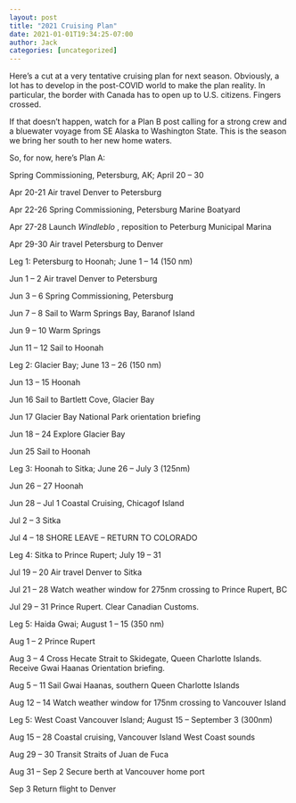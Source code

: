 ```yaml
---
layout: post
title: "2021 Cruising Plan"
date: 2021-01-01T19:34:25-07:00
author: Jack
categories: [uncategorized]
---
```


Here’s a cut at a very tentative cruising plan for next season. Obviously, a lot has to develop in the post-COVID world to make the plan reality. In particular, the border with Canada has to open up to U.S. citizens. Fingers crossed.

If that doesn’t happen, watch for a Plan B post calling for a strong crew and a bluewater voyage from SE Alaska to Washington State. This is the season we bring her south to her new home waters.

So, for now, here’s Plan A:

Spring Commissioning, Petersburg, AK; April 20 – 30

Apr 20-21 Air travel Denver to Petersburg

Apr 22-26 Spring Commissioning, Petersburg Marine Boatyard

Apr 27-28 Launch _Windleblo_ , reposition to Peterburg Municipal Marina

Apr 29-30 Air travel Petersburg to Denver

Leg 1: Petersburg to Hoonah; June 1 – 14 (150 nm)

Jun 1 – 2 Air travel Denver to Petersburg

Jun 3 – 6 Spring Commissioning, Petersburg

Jun 7 – 8 Sail to Warm Springs Bay, Baranof Island

Jun 9 – 10 Warm Springs

Jun 11 – 12 Sail to Hoonah

Leg 2: Glacier Bay; June 13 – 26 (150 nm)

Jun 13 – 15 Hoonah

Jun 16 Sail to Bartlett Cove, Glacier Bay

Jun 17 Glacier Bay National Park orientation briefing 

Jun 18 – 24 Explore Glacier Bay

Jun 25 Sail to Hoonah

Leg 3: Hoonah to Sitka; June 26 – July 3 (125nm)

Jun 26 – 27 Hoonah

Jun 28 – Jul 1 Coastal Cruising, Chicagof Island

Jul 2 – 3 Sitka

Jul 4 – 18 SHORE LEAVE – RETURN TO COLORADO

Leg 4: Sitka to Prince Rupert; July 19 – 31

Jul 19 – 20 Air travel Denver to Sitka

Jul 21 – 28 Watch weather window for 275nm crossing to Prince Rupert, BC

Jul 29 – 31 Prince Rupert. Clear Canadian Customs.

Leg 5: Haida Gwai; August 1 – 15 (350 nm)

Aug 1 – 2 Prince Rupert

Aug 3 – 4 Cross Hecate Strait to Skidegate, Queen Charlotte Islands. Receive Gwai Haanas Orientation briefing.

Aug 5 – 11 Sail Gwai Haanas, southern Queen Charlotte Islands

Aug 12 – 14 Watch weather window for 175nm crossing to Vancouver Island

Leg 5: West Coast Vancouver Island; August 15 – September 3 (300nm)

Aug 15 – 28 Coastal cruising, Vancouver Island West Coast sounds

Aug 29 – 30 Transit Straits of Juan de Fuca

Aug 31 – Sep 2 Secure berth at Vancouver home port

Sep 3 Return flight to Denver